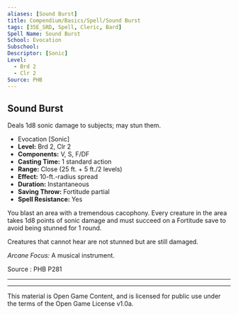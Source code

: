 ```yaml
---
aliases: [Sound Burst]
title: Compendium/Basics/Spell/Sound Burst
tags: [35E_SRD, Spell, Cleric, Bard]
Spell Name: Sound Burst
School: Evocation
Subschool: 
Descriptor: [Sonic]
Level:
  - Brd 2
  - Clr 2
Source: PHB
---
```



## Sound Burst

Deals 1d8 sonic damage to subjects; may stun them.

*   Evocation [Sonic]
*   **Level:** Brd 2, Clr 2
*   **Components:** V, S, F/DF
*   **Casting Time:** 1 standard action
*   **Range:** Close (25 ft. + 5 ft./2 levels)
*   **Effect:** 10-ft.-radius spread
*   **Duration:** Instantaneous
*   **Saving Throw:** Fortitude partial
*   **Spell Resistance:** Yes

<p>You blast an area with a tremendous cacophony. Every creature in the area takes 1d8 points of sonic damage and must succeed on a Fortitude save to avoid being stunned for 1 round.</p><p>Creatures that cannot hear are not stunned but are still damaged.</p><p><i>Arcane Focus:</i> A musical instrument.</p>

Source : PHB P281

---

---

This material is Open Game Content, and is licensed for public use under
the terms of the Open Game License v1.0a.
